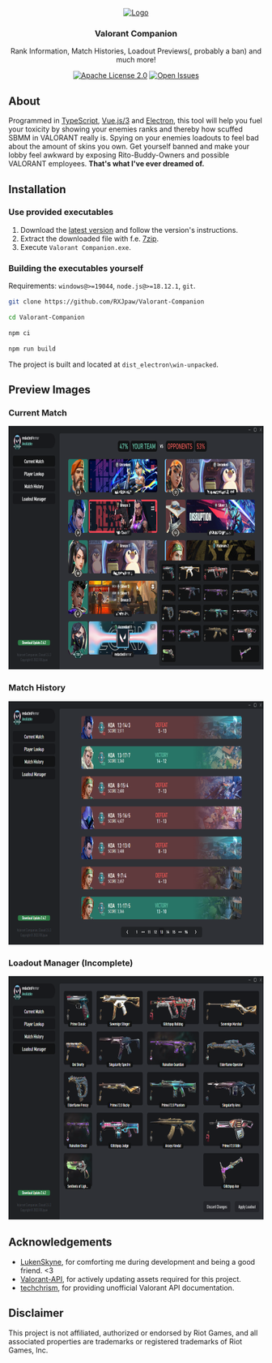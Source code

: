 <p align="center" style="text-align: center">
  <a href="https://github.com/RXJpaw/Valorant-Companion/">
    <img src="https://user-images.githubusercontent.com/45784529/214573856-cca73e2e-6e56-4624-bafe-fa63d6102f71.png" alt="Logo" width="128" height="128">
  </a>
</p>

<h3 align="center">Valorant Companion</h3>
<p align="center">Rank Information, Match Histories, Loadout Previews(, probably a ban) and much more!</p>

<div align="center">

<a href="https://github.com/RXJpaw/Valorant-Companion/blob/master/LICENSE.md">![Apache License 2.0](https://img.shields.io/github/license/RXJpaw/Valorant-Companion?1)</a>
<a href="https://github.com/RXJpaw/Valorant-Companion/issues">![Open Issues](https://img.shields.io/github/issues-raw/RXJpaw/Valorant-Companion?0)</a>

</div>

## About

Programmed in [TypeScript](https://github.com/microsoft/TypeScript), [Vue.js/3](https://github.com/vuejs/core) and [Electron](https://github.com/electron/electron),
this tool will help you fuel your toxicity by showing your enemies ranks and thereby how scuffed SBMM in VALORANT really is.
Spying on your enemies loadouts to feel bad about the amount of skins you own. Get yourself banned and
make your lobby feel awkward by exposing Rito-Buddy-Owners and possible VALORANT employees.
**That's what I've ever dreamed of.**



## Installation

### Use provided executables

1. Download the [latest version](https://github.com/RXJpaw/Valorant-Companion/releases/latest) and follow the version's instructions.
2. Extract the downloaded file with f.e. [7zip](https://www.7-zip.org/download.html).
3. Execute `Valorant Companion.exe`.

### Building the executables yourself

Requirements: `windows@>=19044`, `node.js@>=18.12.1`, `git`.

```bash
git clone https://github.com/RXJpaw/Valorant-Companion
```
```bash
cd Valorant-Companion
```
```bash
npm ci
```
```bash
npm run build
```
The project is built and located at `dist_electron\win-unpacked`.



## Preview Images

### Current Match
<img src="https://raw.githubusercontent.com/RXJpaw/Valorant-Companion/master/assets/preview_current_match.png" width="854" height="480">

### Match History
<img src="https://raw.githubusercontent.com/RXJpaw/Valorant-Companion/master/assets/preview_match_history.png" width="854" height="480">

### Loadout Manager (Incomplete)
<img src="https://raw.githubusercontent.com/RXJpaw/Valorant-Companion/master/assets/preview_loadout_manager.png" width="854" height="480">

## Acknowledgements

* [LukenSkyne](https://github.com/LukenSkyne), for comforting me during development and being a good friend. <3
* [Valorant-API](https://github.com/valorant-api), for actively updating assets required for this project.
* [techchrism](https://github.com/techchrism/valorant-api-docs), for providing unofficial Valorant API documentation.

## Disclaimer

This project is not affiliated, authorized or endorsed by Riot Games, and all associated properties are trademarks or registered trademarks of Riot Games, Inc.